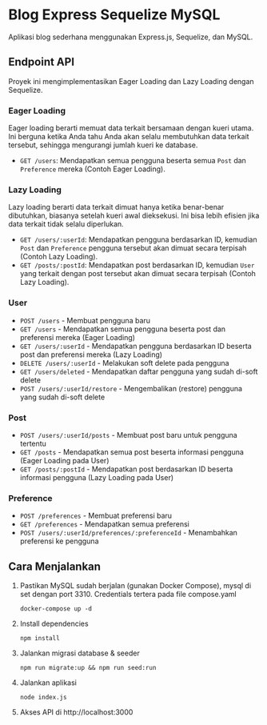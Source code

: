 # Blog Express Sequelize MySQL

Aplikasi blog sederhana menggunakan Express.js, Sequelize, dan MySQL.

## Endpoint API

Proyek ini mengimplementasikan Eager Loading dan Lazy Loading dengan Sequelize.

### Eager Loading
Eager loading berarti memuat data terkait bersamaan dengan kueri utama. Ini berguna ketika Anda tahu Anda akan selalu membutuhkan data terkait tersebut, sehingga mengurangi jumlah kueri ke database.

- `GET /users`: Mendapatkan semua pengguna beserta semua `Post` dan `Preference` mereka (Contoh Eager Loading).

### Lazy Loading
Lazy loading berarti data terkait dimuat hanya ketika benar-benar dibutuhkan, biasanya setelah kueri awal dieksekusi. Ini bisa lebih efisien jika data terkait tidak selalu diperlukan.

- `GET /users/:userId`: Mendapatkan pengguna berdasarkan ID, kemudian `Post` dan `Preference` pengguna tersebut akan dimuat secara terpisah (Contoh Lazy Loading).
- `GET /posts/:postId`: Mendapatkan post berdasarkan ID, kemudian `User` yang terkait dengan post tersebut akan dimuat secara terpisah (Contoh Lazy Loading).

### User
- `POST /users` - Membuat pengguna baru
- `GET /users` - Mendapatkan semua pengguna beserta post dan preferensi mereka (Eager Loading)
- `GET /users/:userId` - Mendapatkan pengguna berdasarkan ID beserta post dan preferensi mereka (Lazy Loading)
- `DELETE /users/:userId` - Melakukan soft delete pada pengguna
- `GET /users/deleted` - Mendapatkan daftar pengguna yang sudah di-soft delete
- `POST /users/:userId/restore` - Mengembalikan (restore) pengguna yang sudah di-soft delete

### Post
- `POST /users/:userId/posts` - Membuat post baru untuk pengguna tertentu
- `GET /posts` - Mendapatkan semua post beserta informasi pengguna (Eager Loading pada User)
- `GET /posts/:postId` - Mendapatkan post berdasarkan ID beserta informasi pengguna (Lazy Loading pada User)

### Preference
- `POST /preferences` - Membuat preferensi baru
- `GET /preferences` - Mendapatkan semua preferensi
- `POST /users/:userId/preferences/:preferenceId` - Menambahkan preferensi ke pengguna

## Cara Menjalankan

1. Pastikan MySQL sudah berjalan (gunakan Docker Compose), mysql di set dengan port 3310. Credentials tertera pada file compose.yaml
   ```
   docker-compose up -d
   ```

2. Install dependencies
   ```
   npm install
   ```

3. Jalankan migrasi database & seeder
   ```
   npm run migrate:up && npm run seed:run
   ```

4. Jalankan aplikasi
   ```
   node index.js
   ```

5. Akses API di http://localhost:3000